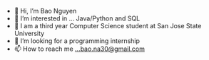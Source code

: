 - 👋 Hi, I’m Bao Nguyen
- 👀 I’m interested in ... Java/Python and SQL
- 🌱 I am a third year Computer Science student at San Jose State University
- 💞️ I’m looking for a programming internship
- 📫 How to reach me ...bao.na30@gmail.com 

<!---
baona30/baona30 is a ✨ special ✨ repository because its `README.md` (this file) appears on your GitHub profile.
You can click the Preview link to take a look at your changes.
--->
